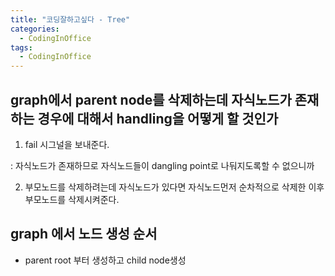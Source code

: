 ```yaml
---
title: "코딩잘하고싶다 - Tree"
categories:
  - CodingInOffice
tags:
  - CodingInOffice
---
```


## graph에서 parent node를 삭제하는데 자식노드가 존재하는 경우에 대해서 handling을 어떻게 할 것인가


1. fail 시그널을 보내준다.  

: 자식노드가 존재하므로 자식노드들이 dangling point로 나둬지도록할 수 없으니까  


2. 부모노드를 삭제하려는데 자식노드가 있다면 자식노드먼저 순차적으로 삭제한 이후 부모노드를 삭제시켜준다.  

## graph 에서 노드 생성 순서

- parent root 부터 생성하고 child node생성  